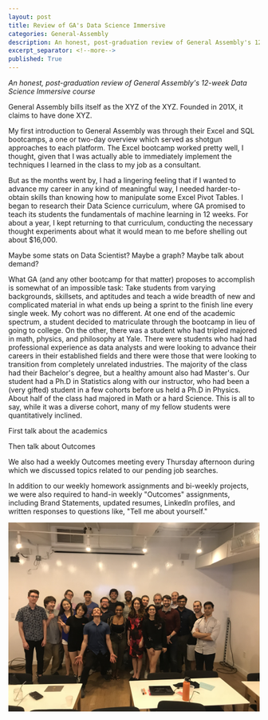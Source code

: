```yaml
---
layout: post
title: Review of GA's Data Science Immersive
categories: General-Assembly
description: An honest, post-graduation review of General Assembly's 12-week Data Science Immersive course
excerpt_separator: <!--more-->
published: True
---
```

*An honest, post-graduation review of General Assembly's 12-week Data Science Immersive course*

<!--more-->

General Assembly bills itself as the XYZ of the XYZ.  Founded in 201X, it claims to have done XYZ.  

My first introduction to General Assembly was through their Excel and SQL bootcamps, a one or two-day overview which served as shotgun approaches to each platform.  The Excel bootcamp worked pretty well, I thought, given that I was actually able to immediately implement the techniques I learned in the class to my job as a consultant.

But as the months went by, I had a lingering feeling that if I wanted to advance my career in any kind of meaningful way, I needed harder-to-obtain skills than knowing how to manipulate some Excel Pivot Tables.  I began to research their Data Science curriculum, where GA promised to teach its students the fundamentals of machine learning in 12 weeks.  For about a year, I kept returning to that curriculum, conducting the necessary thought experiments about what it would mean to me before shelling out about $16,000.  

Maybe some stats on Data Scientist?  Maybe a graph?  Maybe talk about demand?

What GA (and any other bootcamp for that matter) proposes to accomplish is somewhat of an impossible task: Take students from varying backgrounds, skillsets, and aptitudes and teach a wide breadth of new and complicated material in what ends up being a sprint to the finish line every single week.  My cohort was no different.  At one end of the academic spectrum, a student decided to matriculate through the bootcamp in lieu of going to college.  On the other, there was a student who had tripled majored in math, physics, and philosophy at Yale.  There were students who had had professional experience as data analysts and were looking to advance their careers in their established fields and there were those that were looking to transition from completely unrelated industries.  The majority of the class had their Bachelor's degree, but a healthy amount also had Master's.  Our student had a Ph.D in Statistics along with our instructor, who had been a (very gifted) student in a few cohorts before us held a Ph.D in Physics.  About half of the class had majored in Math or a hard Science.  This is all to say, while it was a diverse cohort, many of my fellow students were quantitatively inclined.

First talk about the academics

Then talk about Outcomes

We also had a weekly Outcomes meeting every Thursday afternoon during which we discussed topics related to our pending job searches.

In addition to our weekly homework assignments and bi-weekly projects, we were also required to hand-in weekly "Outcomes" assignments, including Brand Statements, updated resumes, LinkedIn profiles, and written responses to questions like, "Tell me about yourself."  

![dsi-pic.jpg](/static/img/dsi-pic.jpg)
